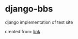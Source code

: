 # django-bbs
django implementation of test site

created from: [link](https://www.youtube.com/channel/UCCezIgC97PvUuR4_gbFUs5g)
